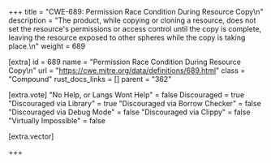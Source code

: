 +++
title = "CWE-689: Permission Race Condition During Resource Copy\n"
description = "The product, while copying or cloning a resource, does not set the resource's permissions or access control until the copy is complete, leaving the resource exposed to other spheres while the copy is taking place.\n"
weight = 689

[extra]
id = 689
name = "Permission Race Condition During Resource Copy\n"
url = "https://cwe.mitre.org/data/definitions/689.html"
class = "Compound"
rust_docs_links = []
parent = "362"

[extra.vote]
"No Help, or Langs Wont Help" = false
Discouraged = true
"Discouraged via Library" = true
"Discouraged via Borrow Checker" = false
"Discouraged via Debug Mode" = false
"Discouraged via Clippy" = false
"Virtually Impossible" = false

[extra.vector]

+++